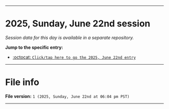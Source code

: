 
***

# 2025, Sunday, June 22nd session

_Session data for this day is available in a separate repository._

**Jump to the specific entry:**

- [:octocat: `Click/tap here to go the 2025, June 22nd entry`](https://github.com/seanpm2001/SeansLifeArchive_Images_TinyTower_Y2025/tree/SeansLifeArchive_Images_TinyTower_Y2025_Main-dev/2025/06_June/22/)

***

# File info

**File version:** `1 (2025, Sunday, June 22nd at 06:04 pm PST)`

***
